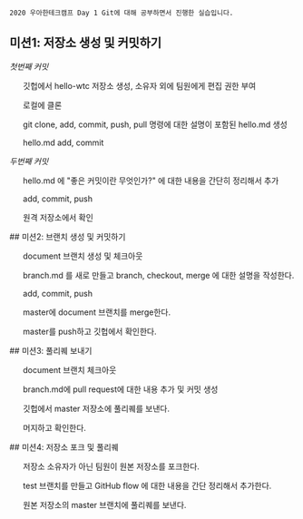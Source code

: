 `2020 우아한테크캠프 Day 1 Git에 대해 공부하면서 진행한 실습입니다.`
<br />
## 미션1: 저장소 생성 및 커밋하기
<em>첫번째 커밋</em>
<ul>깃헙에서 hello-wtc 저장소 생성, 소유자 외에 팀원에게 편집 권한 부여</ul>
<ul>로컬에 클론</ul>
<ul>git clone, add, commit, push, pull 명령에 대한 설명이 포함된 hello.md 생성</ul>
<ul>hello.md add, commit</ul>
<em>두번째 커밋</em>
<ul>hello.md 에 "좋은 커밋이란 무엇인가?" 에 대한 내용을 간단히 정리해서 추가</ul>
<ul>add, commit, push</ul>
<ul>원격 저장소에서 확인</ul>
## 미션2: 브랜치 생성 및 커밋하기
<ul>document 브랜치 생성 및 체크아웃</ul>
<ul>branch.md 를 새로 만들고 branch, checkout, merge 에 대한 설명을 작성한다.</ul>
<ul>add, commit, push</ul>
<ul>master에 document 브랜치를 merge한다.</ul>
<ul>master를 push하고 깃헙에서 확인한다.</ul>
## 미션3: 풀리퀘 보내기
<ul>document 브랜치 체크아웃</ul>
<ul>branch.md에 pull request에 대한 내용 추가 및 커밋 생성</ul>
<ul>깃헙에서 master 저장소에 풀리퀘를 보낸다.</ul>
<ul>머지하고 확인한다.</ul>
## 미션4: 저장소 포크 및 풀리퀘
<ul>저장소 소유자가 아닌 팀원이 원본 저장소를 포크한다.</ul>
<ul>test 브랜치를 만들고 GitHub flow 에 대한 내용을 간단 정리해서 추가한다.</ul>
<ul>원본 저장소의 master 브랜치에 풀리퀘를 보낸다.</ul>

